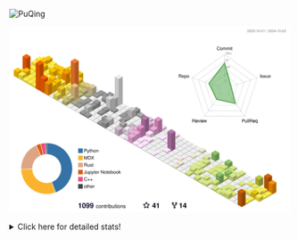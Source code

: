 ![PuQing](https://user-images.githubusercontent.com/27223114/171565019-9a56fae6-b08b-421f-99db-7e830da42371.png)

![](./profile-3d-contrib/profile-season-animate.svg)

<details>
<summary>Click here for detailed stats!</summary>

<!--START_SECTION:waka-->
![Lines of code](https://img.shields.io/badge/From%20Hello%20World%20I%27ve%20Written-1.5%20million%20lines%20of%20code-blue)

**🐱 My GitHub Data** 

> 📦 403.2 kB Used in GitHub's Storage 
 > 
> 🏆 590 Contributions in the Year 2024
 > 
> 🚫 Not Opted to Hire
 > 
> 📜 56 Public Repositories 
 > 
> 🔑 29 Private Repositories 
 > 
**I'm a Night 🦉** 

```text
🌞 Morning                485 commits         █░░░░░░░░░░░░░░░░░░░░░░░░   05.82 % 
🌆 Daytime                3658 commits        ███████████░░░░░░░░░░░░░░   43.91 % 
🌃 Evening                2088 commits        ██████░░░░░░░░░░░░░░░░░░░   25.07 % 
🌙 Night                  2099 commits        ██████░░░░░░░░░░░░░░░░░░░   25.20 % 
```


📊 **This Week I Spent My Time On** 

```text
💬 Programming Languages: 
Rust                     13 hrs 14 mins      ██████░░░░░░░░░░░░░░░░░░░   24.55 % 
Browsing                 12 hrs 17 mins      ██████░░░░░░░░░░░░░░░░░░░   22.78 % 
GitHubing                9 hrs 14 mins       ████░░░░░░░░░░░░░░░░░░░░░   17.11 % 
Fish Touching            6 hrs 46 mins       ███░░░░░░░░░░░░░░░░░░░░░░   12.56 % 
Python                   4 hrs 7 mins        ██░░░░░░░░░░░░░░░░░░░░░░░   07.65 % 

🔥 Editors: 
Chrome                   30 hrs 31 mins      ██████████████░░░░░░░░░░░   56.55 % 
VS Code                  20 hrs 4 mins       █████████░░░░░░░░░░░░░░░░   37.20 % 
fish                     2 hrs 14 mins       █░░░░░░░░░░░░░░░░░░░░░░░░   04.14 % 
Terminal                 46 mins             ░░░░░░░░░░░░░░░░░░░░░░░░░   01.42 % 
MicrosoftPowerPoint      9 mins              ░░░░░░░░░░░░░░░░░░░░░░░░░   00.30 % 

💻 Operating System: 
Mac                      33 hrs 55 mins      ████████████████░░░░░░░░░   62.86 % 
WSL                      15 hrs 17 mins      ███████░░░░░░░░░░░░░░░░░░   28.32 % 
Linux                    4 hrs 45 mins       ██░░░░░░░░░░░░░░░░░░░░░░░   08.82 % 
```


<!--END_SECTION:waka-->
</details>
